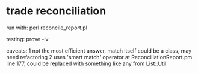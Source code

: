 # trade reconciliation

run with:
perl reconcile_report.pl

testing:
prove -lv


caveats:
1 not the most efficient answer, match itself could be a class, may need refactoring
2 uses 'smart match' operator at ReconciliationReport.pm line 177, could be replaced with something like any from List::Util 

